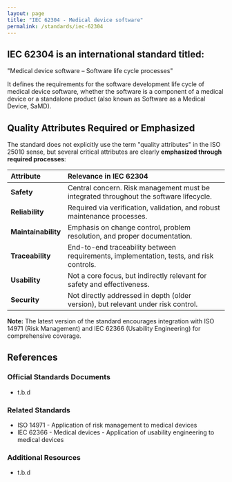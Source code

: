 ```yaml
---
layout: page
title: "IEC 62304 - Medical device software"
permalink: /standards/iec-62304
---
```


## IEC 62304 is an international standard titled:

"Medical device software – Software life cycle processes"

It defines the requirements for the software development life cycle of medical device software, whether the software is a component of a medical device or a standalone product (also known as Software as a Medical Device, SaMD).

## Quality Attributes Required or Emphasized

The standard does not explicitly use the term "quality attributes" in the ISO 25010 sense, but several critical attributes are clearly **emphasized through required processes**:

| Attribute | Relevance in IEC 62304 |
|:--- |:--- |
| **Safety** | Central concern. Risk management must be integrated throughout the software lifecycle. |
| **Reliability** | Required via verification, validation, and robust maintenance processes. |
| **Maintainability** | Emphasis on change control, problem resolution, and proper documentation. |
| **Traceability** | End-to-end traceability between requirements, implementation, tests, and risk controls. |
| **Usability** | Not a core focus, but indirectly relevant for safety and effectiveness. |
| **Security** | Not directly addressed in depth (older version), but relevant under risk control. |

**Note:** The latest version of the standard encourages integration with ISO 14971 (Risk Management) and IEC 62366 (Usability Engineering) for comprehensive coverage.

## References

### Official Standards Documents
- t.b.d

### Related Standards
- ISO 14971 - Application of risk management to medical devices
- IEC 62366 - Medical devices - Application of usability engineering to medical devices

### Additional Resources
- t.b.d